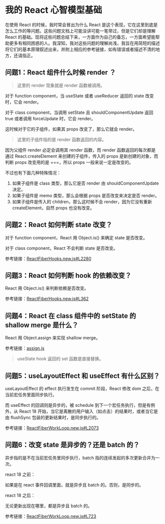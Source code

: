 # 我的 React 心智模型基础

在使用 React 的时候，我时常会冒出为什么 React 是这个表现，它在这里到底是怎么工作的等问题。这些问题文档上可能没讲可能一笔带过，但是它们却是理解 React 的基础。现将这些问题总结下来，一方面作为自己的备忘，一方面希望能帮助更多有相同困惑的人。我深知，我对这些问题的理解尚浅，我旨在用简短的描述将它们的基本原理叙述出来，并附上相应的参考链接，如有错误或者描述不清的地方，还请指正。

## 问题1：React 组件什么时候 render ？

> 这里的 render 现象就是 render 函数被调用。

对于 function component，当 useState 或者 useReducer 返回的 state 改变时，它会 render。

对于 class component，当调用 setState 且 shouldComponentUpdate 返回 true 或者调用 forceUpdate 时，它会 render。

这时候对于它的子组件，如果其 props 改变了，那么它就会 render。

> 这里的子组件指的是 render 函数返回的内容。

因为父组件 render 必定会调用其 render 函数，而 render 函数返回的每次都是通过 React.createElement 来创建的子组件，传入的 props 是新创建的对象，而判断 props 改变用的是 ===，所以 props 一般来说一定是改变的。

不过也有下面几种特殊情况：

1. 如果子组件是 class 类型，那么它是否 render 由 shouldComponentUpdate 决定。
2. 如果子组件是 memo 类型，那么会根据 props 是否改变来决定是否 render。
3. 如果子组件是传入的 children，那么这时候不会 render，因为它没有重新 createElement，自然 props 也没有改变。

## 问题2：React 如何判断 state 改变？

对于 function component，React 用 Object.is() 来确定 state 是否改变。

对于 class component，React 不会判断 state 是否改变。

参考链接：[ReactFiberHooks.new.js#L2280](https://github.com/facebook/react/blob/2bf5eba7247a58aeb7ba23b3b5630d8bf6c2c4da/packages/react-reconciler/src/ReactFiberHooks.new.js#L2280)

## 问题3：React 如何判断 hook 的依赖改变？

React 用 Object.is() 来判断依赖是否改变。

参考链接：[ReactFiberHooks.new.js#L362](https://github.com/facebook/react/blob/2bf5eba7247a58aeb7ba23b3b5630d8bf6c2c4da/packages/react-reconciler/src/ReactFiberHooks.new.js#L362)


## 问题4：React 在 class 组件中的 setState 的 shallow merge 是什么？

React 用 Object.assign 来实现 shallow merge。

参考链接：[assign.js](https://github.com/facebook/react/blob/main/packages/shared/assign.js)

> useState hook 返回的 set 函数是直接替换。

## 问题5：useLayoutEffect 和 useEffect 有什么区别？

useLayoutEffect 的 effect 执行发生在 commit 阶段，React 修改 dom 之后，在当前宏任务里面同步执行。

而 useEffect 的回调则是异步的，被 schedule 到下一个宏任务执行，但是有例外，从 React 18 开始，当它是离散的用户输入（如点击）的结果时，或者当它是由 flushSync 包装的更新结果时，是同步执行的。

参考链接：[ReactFiberWorkLoop.new.js#L2073](https://github.com/facebook/react/blob/e7d0053e65db49a536440eb24e6c1e4961d976f6/packages/react-reconciler/src/ReactFiberWorkLoop.new.js#L2073)

## 问题6：改变 state 是异步的？还是 batch 的？

异步指的是不在当前宏任务里同步执行，batch 指的连续发起的多次更新合并为一次。

react 18 之前：

如果是在 react 事件回调里面，就是异步且 batch 的。否则，是同步的。

react 18 之后：

无论更新出现在哪里，都是异步且 batch 的。

参考链接：[ReactFiberWorkLoop.new.js#L723](https://github.com/facebook/react/blob/2e0d86d22192ff0b13b71b4ad68fea46bf523ef6/packages/react-reconciler/src/ReactFiberWorkLoop.new.js#L723)
